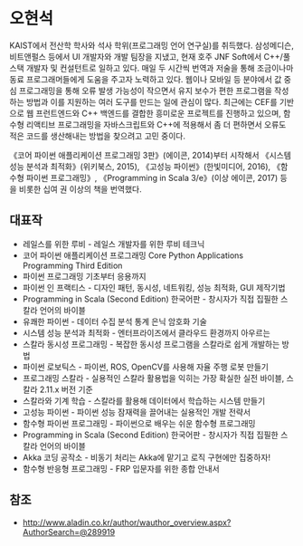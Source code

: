 # 오현석

KAIST에서 전산학 학사와 석사 학위(프로그래밍 언어 연구실)를 취득했다. 삼성메디슨, 비트앤펄스 등에서 UI 개발자와 개발 팀장을 지냈고, 현재 호주 JNF Soft에서 C++/풀스택 개발자 및 컨설턴트로 일하고 있다. 매일 두 시간씩 번역과 저술을 통해 조금이나마 동료 프로그래머들에게 도움을 주고자 노력하고 있다. 웹이나 모바일 등 분야에서 값 중심 프로그래밍을 통해 오류 발생 가능성이 작으면서 유지 보수가 편한 프로그램을 작성하는 방법과 이를 지원하는 여러 도구를 만드는 일에 관심이 많다. 최근에는 CEF를 기반으로 웹 프런트엔드와 C++ 백엔드를 결합한 흥미로운 프로젝트를 진행하고 있으며, 함수형 리액티브 프로그래밍을 자바스크립트와 C++에 적용해서 좀 더 편하면서 오류도 적은 코드를 생산해내는 방법을 찾으려고 고민 중이다.

《코어 파이썬 애플리케이션 프로그래밍 3판》(에이콘, 2014)부터 시작해서 《시스템 성능 분석과 최적화》(위키북스, 2015), 《고성능 파이썬》(한빛미디어, 2016), 《함수형 파이썬 프로그래밍》, 《Programming in Scala 3/e》(이상 에이콘, 2017) 등을 비롯한 십여 권 이상의 책을 번역했다.

## 대표작

- 레일스를 위한 루비 - 레일스 개발자를 위한 루비 테크닉
- 코어 파이썬 애플리케이션 프로그래밍 Core Python Applications Programming Third Edition
- 파이썬 프로그래밍 기초부터 응용까지
- 파이썬 인 프랙티스 - 디자인 패턴, 동시성, 네트워킹, 성능 최적화, GUI 제작기법
- Programming in Scala (Second Edition) 한국어판 - 창시자가 직접 집필한 스칼라 언어의 바이블
- 유쾌한 파이썬 - 데이터 수집 분석 통계 은닉 암호화 기술
- 시스템 성능 분석과 최적화 - 엔터프라이즈에서 클라우드 환경까지 아우르는
- 스칼라 동시성 프로그래밍 - 복잡한 동시성 프로그램을 스칼라로 쉽게 개발하는 방법
- 파이썬 로보틱스 - 파이썬, ROS, OpenCV를 사용해 자율 주행 로봇 만들기
- 프로그래밍 스칼라 - 실용적인 스칼라 활용법을 익히는 가장 확실한 실전 바이블, 스칼라 2.11.x 버전 기준
- 스칼라와 기계 학습 - 스칼라를 활용해 데이터에서 학습하는 시스템 만들기
- 고성능 파이썬 - 파이썬 성능 잠재력을 끌어내는 실용적인 개발 전략서 
- 함수형 파이썬 프로그래밍 - 파이썬으로 배우는 쉬운 함수형 프로그래밍
- Programming in Scala (Second Edition) 한국어판 - 창시자가 직접 집필한 스칼라 언어의 바이블
- Akka 코딩 공작소 - 비동기 처리는 Akka에 맡기고 로직 구현에만 집중하자!
- 함수형 반응형 프로그래밍 - FRP 입문자를 위한 종합 안내서

## 참조

- http://www.aladin.co.kr/author/wauthor_overview.aspx?AuthorSearch=@289919
